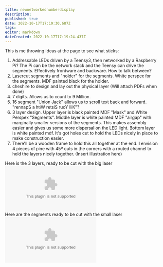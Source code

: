 ```yaml
---
title: newnetworkednumberdisplay
description: 
published: true
date: 2022-10-17T17:19:30.687Z
tags: 
editor: markdown
dateCreated: 2022-10-17T17:19:24.437Z
---
```


This is me throwing ideas at the page to see what sticks:

1.  Addressable LEDs driven by a Teensy3, then networked by a Raspberry Pi? The Pi can be the network stack and the Teensy can drive the segments. Effectively frontware and backware. How to talk between?
2.  Lasercut segments and "holder" for the segments. White perspex for the segments. MDF painted black for the holder.
3.  cheshire to design and lay out the physical layer (Will attach PDFs when done)
4.  7 digits. Allows us to count to 9 Million.
5.  16 segment "Union Jack" allows us to scroll text back and forward. "rennapS a htiW retsiS ruoY lliK"?
6.  3 layer design. Upper layer is black painted MDF "Mask" and White Perspex "Segments". Middle layer is white painted MDF "airgap" with marginally smaller versions of the segments. This makes assembly easier and gives us some more dispersal on the LED light. Bottom layer is white painted mdf. It's got holes cut to hold the LEDs nicely in place to make construction easier.
7.  There'll be a wooden frame to hold this all together at the end. I envision 4 pieces of pine with 45º cuts in the corners with a routed channel to hold the layers nicely together. (Insert illustration here)

Here is the 3 layers, ready to be cut with the big laser ![](/projects/counter1.dxf.zip)  
Here are the segments ready to be cut with the small laser ![](/projects/counter1segments.dxf.zip)
